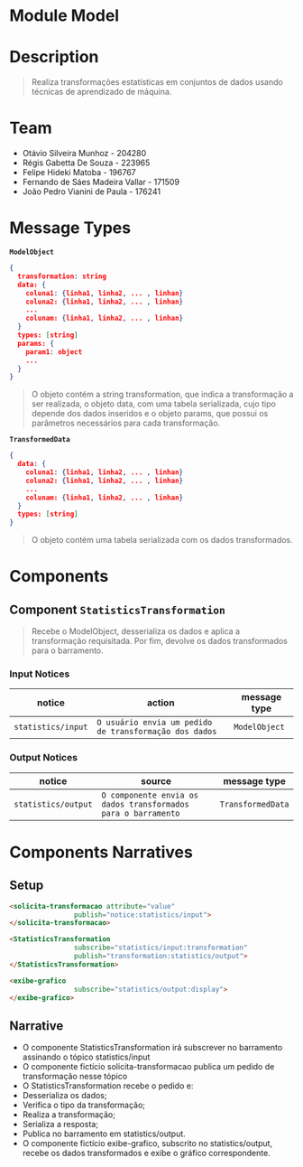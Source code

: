 # Module Model

# Description
> Realiza transformações estatísticas em conjuntos de dados usando técnicas de aprendizado de máquina.

# Team
* Otávio Silveira Munhoz - 204280
* Régis Gabetta De Souza - 223965
* Felipe Hideki Matoba - 196767
* Fernando de Sáes Madeira Vallar - 171509
* João Pedro Vianini de Paula - 176241

# Message Types

**`ModelObject`**
~~~json
{
  transformation: string
  data: {
    coluna1: {linha1, linha2, ... , linhan}
    coluna2: {linha1, linha2, ... , linhan}
    ...
    colunam: {linha1, linha2, ... , linhan}
  }
  types: [string]
  params: {
    param1: object
    ...
  }
}
~~~

> O objeto contém a string transformation, que indica a transformação a ser realizada, o objeto data, com uma tabela serializada, cujo tipo depende dos dados inseridos e o objeto params, que possui os parâmetros necessários para cada transformação.

**`TransformedData`**
~~~json
{
  data: {
    coluna1: {linha1, linha2, ... , linhan}
    coluna2: {linha1, linha2, ... , linhan}
    ...
    colunam: {linha1, linha2, ... , linhan}
  }
  types: [string]
}
~~~

> O objeto contém uma tabela serializada com os dados transformados.

# Components

## Component `StatisticsTransformation`

> Recebe o ModelObject, desserializa os dados e aplica a transformação requisitada. Por fim, devolve os dados transformados para o barramento.

### Input Notices

notice | action | message type
-------| ------ | ------------
`statistics/input` | `O usuário envia um pedido de transformação dos dados` | `ModelObject`

### Output Notices

notice    | source | message type
----------| -------| ------------
`statistics/output` | `O componente envia os dados transformados para o barramento` | `TransformedData`

# Components Narratives

## Setup

~~~html
<solicita-transformacao attribute="value"
                publish="notice:statistics/input">
</solicita-transformacao>

<StatisticsTransformation
                subscribe="statistics/input:transformation"
                publish="transformation:statistics/output">
</StatisticsTransformation>

<exibe-grafico
                subscribe="statistics/output:display">
</exibe-grafico>
~~~

## Narrative

 * O componente StatisticsTransformation irá subscrever no barramento assinando o tópico statistics/input
 * O componente fictício solicita-transformacao publica um pedido de transformação nesse tópico
 * O StatisticsTransformation recebe o pedido e:
  * Desserializa os dados;
  * Verifica o tipo da transformação;
  * Realiza a transformação;
  * Serializa a resposta;
  * Publica no barramento em statistics/output.
 * O componente fictício exibe-grafico, subscrito no statistics/output, recebe os dados transformados e exibe o gráfico correspondente.